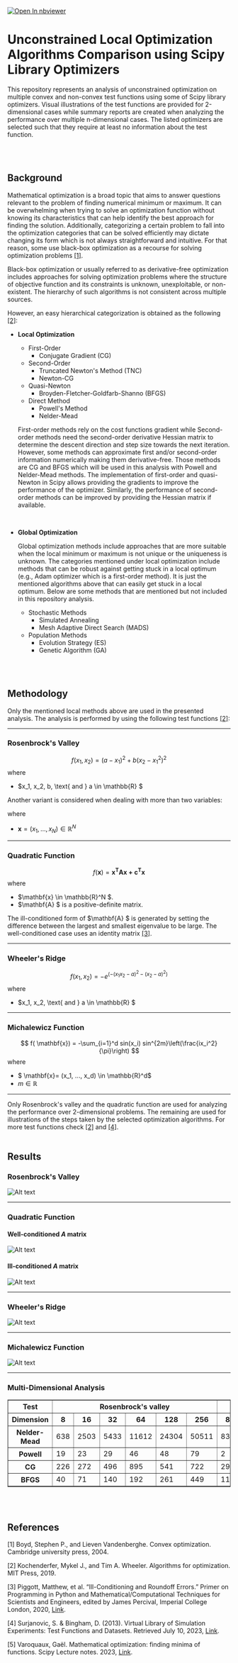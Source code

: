 [![Open In nbviewer](https://user-images.githubusercontent.com/2791223/29387450-e5654c72-8294-11e7-95e4-090419520edb.png)](https://nbviewer.org/github/Robaie98/unconstrained-local-optimization/blob/main/optimization.ipynb)
# Unconstrained Local Optimization Algorithms Comparison using Scipy Library Optimizers

This repository represents an analysis of unconstrained optimization on multiple convex and non-convex test functions using some of Scipy library optimizers. Visual illustrations of the test functions are provided for 2-dimensional cases while summary reports are created when analyzing the performance over multiple n-dimensional cases. The listed optimizers are selected such that they require at least no information about the test function.

<br><br>

## Background
Mathematical optimization is a broad topic that aims to answer questions relevant to the problem of finding numerical minimum or maximum. It can be overwhelming when trying to solve an optimization function without knowing its characteristics that can help identify the best approach for finding the solution. Additionally, categorizing a certain problem to fall into the optimization categories that can be solved efficiently may dictate changing its form which is not always straightforward and intuitive. For that reason, some use black-box optimization as a recourse for solving optimization problems [[1]](#1). 


Black-box optimization or usually referred to as derivative-free optimization includes approaches for solving optimization problems where the structure of objective function and its constraints is unknown, unexploitable, or non-existent. The hierarchy of such algorithms is not consistent across multiple sources. 


However, an easy hierarchical categorization is obtained as the following [[2]](#2): 

- **Local Optimization**
    - First-Order
        - Conjugate Gradient (CG)
    - Second-Order 
        - Truncated Newton's Method (TNC) 
        - Newton-CG
    - Quasi-Newton
        - Broyden-Fletcher-Goldfarb-Shanno (BFGS)
    - Direct Method
        - Powell's Method
        - Nelder-Mead 


    First-order methods rely on the cost functions gradient while Second-order methods need the second-order derivative Hessian matrix to determine the descent direction and step size towards the next iteration. However, some methods can approximate first and/or second-order information numerically making them derivative-free. Those methods are CG and BFGS which will be used in this analysis with Powell and Nelder-Mead methods. The implementation of first-order and quasi-Newton in Scipy allows providing the gradients to improve the performance of the optimizer. Similarly, the performance of second-order methods can be improved by providing the Hessian matrix if available.    

<br>

- **Global Optimization**

    Global optimization methods include approaches that are more suitable when the local minimum or maximum is not unique or the uniqueness is unknown. The categories mentioned under local optimization include methods that can be robust against getting stuck in a local optimum (e.g., Adam optimizer which is a first-order method). It is just the mentioned algorithms above that can easily get stuck in a local optimum. Below are some methods that are mentioned but not included in this repository analysis. 

    - Stochastic Methods
        - Simulated Annealing
        - Mesh Adaptive Direct Search (MADS) 
    - Population Methods
        - Evolution Strategy (ES)
        - Genetic Algorithm (GA)

<br><br>

## Methodology 
Only the mentioned local methods above are used in the presented analysis. The analysis is performed by using the following test functions [[2]](#2):   

___
### Rosenbrock's Valley 
$$f(x_1, x_2) = (a - x_1)^2 + b(x_2-x_1^2)^2 $$
where 
- $x_1, x_2, b, \text{ and } a \in \mathbb{R}  $

Another variant is considered when dealing with more than two variables: 

```math f( \mathbf{x}) = \sum_{i=1}^{N-1} \left(100(x_{i+1} - x_i^2 )^2 + (1-x_i)^2 \right) 
```
where 
- $` \mathbf{x} = (x_1, ..., x_N) \in \mathbb{R}^N `$

___
### Quadratic Function
$$ f(\mathbf{x}) = \mathbf{x^TAx + c^Tx} $$ 
where
- $\mathbf{x} \in \mathbb{R}^N $.
- $\mathbf{A} $ is a positive-definite matrix.

The ill-conditioned form of $\mathbf{A} $ is generated by setting the difference between the largest and smallest eigenvalue to be large. The well-conditioned case uses an identity matrix [[3]](#3).  
___
### Wheeler's Ridge

$$ f(x_1, x_2) = -e^{\left(-(x_1x_2 - a)^2 - (x_2 - a)^2 \right)} $$
where
- $x_1, x_2, \text{ and } a \in \mathbb{R}  $

___
### Michalewicz Function
$$ f( \mathbf{x}) = -\sum_{i=1}^d sin(x_i) sin^{2m}\left(\frac{ix_i^2}{\pi}\right) $$ 
where 
- $  \mathbf{x}= (x_1, ..., x_d) \in \mathbb{R}^d$
- $m \in \mathbb{R}$

___

Only Rosenbrock's valley and the quadratic function are used for analyzing the performance over 2-dimensional problems. The remaining are used for illustrations of the steps taken by the selected optimization algorithms. For more test functions check  [[2]](#2) and [[4]](#4). 
<br><br>

## Results

### Rosenbrock's Valley
![Alt text](<images/Rosenbrock's Valley.gif>) 
___
### Quadratic Function
#### Well-conditioned $A$ matrix
![Alt text](<images/Well-Conditioned Quadratic Function.gif>) 


#### Ill-conditioned $A$ matrix
![Alt text](<images/Ill-Conditioned Quadratic Function.gif>) 

___
### Wheeler's Ridge
![Alt text](<images/Wheeler's Ridge Function.gif>)

___
### Michalewicz Function
![Alt text](<images/Michalewicz Function.gif>)

___
### Multi-Dimensional Analysis

<table border="1" class="dataframe">
  <thead>
    <tr>
      <th>Test</th>
      <th colspan="6" halign="left">Rosenbrock's valley</th>
      <th colspan="6" halign="left">Ill-conditioned quadratic</th>
      <th colspan="6" halign="left">Well-conditioned quadratic</th>
    </tr>
    <tr>
      <th>Dimension</th>
      <th>8</th>
      <th>16</th>
      <th>32</th>
      <th>64</th>
      <th>128</th>
      <th>256</th>
      <th>8</th>
      <th>16</th>
      <th>32</th>
      <th>64</th>
      <th>128</th>
      <th>256</th>
      <th>8</th>
      <th>16</th>
      <th>32</th>
      <th>64</th>
      <th>128</th>
      <th>256</th>
    </tr>
  </thead>
  <tbody>
    <tr>
      <th>Nelder-Mead</th>
      <td>638</td>
      <td>2503</td>
      <td>5433</td>
      <td>11612</td>
      <td>24304</td>
      <td>50511</td>
      <td>838</td>
      <td>2428</td>
      <td>5351</td>
      <td>11683</td>
      <td>24559</td>
      <td>53262</td>
      <td>429</td>
      <td>2482</td>
      <td>5480</td>
      <td>11687</td>
      <td>24571</td>
      <td>50540</td>
    </tr>
    <tr>
      <th>Powell</th>
      <td>19</td>
      <td>23</td>
      <td>29</td>
      <td>46</td>
      <td>48</td>
      <td>79</td>
      <td>2</td>
      <td>2</td>
      <td>2</td>
      <td>3</td>
      <td>3</td>
      <td>6</td>
      <td>2</td>
      <td>2</td>
      <td>2</td>
      <td>3</td>
      <td>3</td>
      <td>3</td>
    </tr>
    <tr>
      <th>CG</th>
      <td>226</td>
      <td>272</td>
      <td>496</td>
      <td>895</td>
      <td>541</td>
      <td>722</td>
      <td>292</td>
      <td>47</td>
      <td>80</td>
      <td>164</td>
      <td>142</td>
      <td>155</td>
      <td>1</td>
      <td>1</td>
      <td>1</td>
      <td>1</td>
      <td>3</td>
      <td>1</td>
    </tr>
    <tr>
      <th>BFGS</th>
      <td>40</td>
      <td>71</td>
      <td>140</td>
      <td>192</td>
      <td>261</td>
      <td>449</td>
      <td>11</td>
      <td>16</td>
      <td>23</td>
      <td>45</td>
      <td>54</td>
      <td>63</td>
      <td>2</td>
      <td>2</td>
      <td>3</td>
      <td>3</td>
      <td>4</td>
      <td>5</td>
    </tr>
  </tbody>
</table>

<br><br>

## References
<a id="1">[1]</a> Boyd, Stephen P., and Lieven Vandenberghe. Convex optimization. Cambridge university press, 2004.

<a id="2">[2]</a> Kochenderfer, Mykel J., and Tim A. Wheeler. Algorithms for optimization. MIT Press, 2019.

<a id="3">[3]</a> Piggott, Matthew, et al. “Ill-Conditioning and Roundoff Errors.” Primer on Programming in Python and Mathematical/Computational Techniques for Scientists and Engineers, edited by James Percival, Imperial College London, 2020, [Link](https://primer-computational-mathematics.github.io/book/c_mathematics/numerical_methods/14_ill_conditioning_errors.html). 


<a id="4">[4]</a> Surjanovic, S. & Bingham, D. (2013). Virtual Library of Simulation Experiments: Test Functions and Datasets. Retrieved July 10, 2023, [Link](https://www.sfu.ca/~ssurjano/optimization.html).


<a id="5">[5]</a> Varoquaux, Gaël. Mathematical optimization: finding minima of functions. Scipy Lecture notes. 2023, [Link](https://scipy-lectures.org/advanced/mathematical_optimization/index.html).







 









